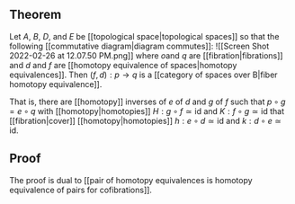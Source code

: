 ## Theorem
Let $A$, $B$, $D$, and $E$ be [[topological space|topological spaces]] so that the following [[commutative diagram|diagram commutes]]:
![[Screen Shot 2022-02-26 at 12.07.50 PM.png]]
where $o$and $q$ are [[fibration|fibrations]] and $d$ and $f$ are [[homotopy equivalence of spaces|homotopy equivalences]]. Then $(f,d):p \to q$ is a [[category of spaces over B|fiber homotopy equivalence]].

That is, there are [[homotopy]] inverses of $e$ of $d$ and $g$ of $f$ such that $p\circ g=e\circ q$ with [[homotopy|homotopies]] $H:g\circ f\simeq \text{id}$ and $K:f\circ g\simeq \text{id}$ that [[fibration|cover]] [[homotopy|homotopies]] $h:e\circ d\simeq\text{id}$ and $k:d\circ e\simeq \text{id}$. 
## Proof
The proof is dual to [[pair of homotopy equivalences is homotopy equivalence of pairs for cofibrations]].
